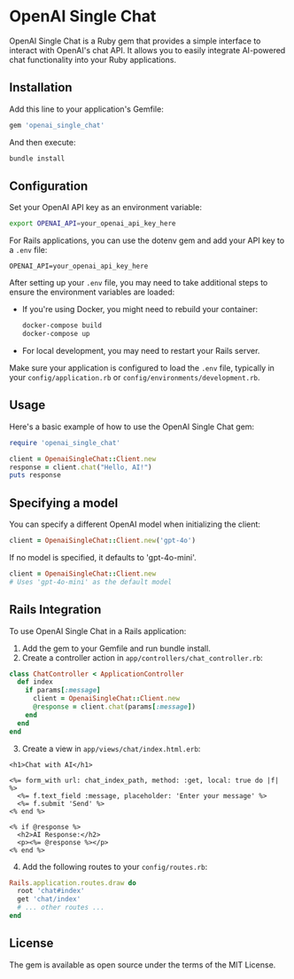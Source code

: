 # OpenAI Single Chat

OpenAI Single Chat is a Ruby gem that provides a simple interface to interact with OpenAI's chat API. It allows you to easily integrate AI-powered chat functionality into your Ruby applications.

## Installation

Add this line to your application's Gemfile:

```ruby
gem 'openai_single_chat'
```

And then execute:

```bash
bundle install
```

## Configuration

Set your OpenAI API key as an environment variable:
```bash
export OPENAI_API=your_openai_api_key_here
```

For Rails applications, you can use the dotenv gem and add your API key to a `.env` file:

```
OPENAI_API=your_openai_api_key_here
```

After setting up your `.env` file, you may need to take additional steps to ensure the environment variables are loaded:

- If you're using Docker, you might need to rebuild your container:
  ```bash
  docker-compose build
  docker-compose up
  ```
- For local development, you may need to restart your Rails server.

Make sure your application is configured to load the `.env` file, typically in your `config/application.rb` or `config/environments/development.rb`.

## Usage

Here's a basic example of how to use the OpenAI Single Chat gem:

```ruby
require 'openai_single_chat'

client = OpenaiSingleChat::Client.new
response = client.chat("Hello, AI!")
puts response
```

## Specifying a model

You can specify a different OpenAI model when initializing the client:

```ruby
client = OpenaiSingleChat::Client.new('gpt-4o')
```
If no model is specified, it defaults to 'gpt-4o-mini'.
```ruby
client = OpenaiSingleChat::Client.new
# Uses 'gpt-4o-mini' as the default model
```

## Rails Integration

To use OpenAI Single Chat in a Rails application:
1. Add the gem to your Gemfile and run bundle install.
2. Create a controller action in `app/controllers/chat_controller.rb`:

```ruby
class ChatController < ApplicationController
  def index
    if params[:message]
      client = OpenaiSingleChat::Client.new
      @response = client.chat(params[:message])
    end
  end
end
```
3. Create a view in `app/views/chat/index.html.erb`:
```erb
<h1>Chat with AI</h1>

<%= form_with url: chat_index_path, method: :get, local: true do |f| %>
  <%= f.text_field :message, placeholder: 'Enter your message' %>
  <%= f.submit 'Send' %>
<% end %>

<% if @response %>
  <h2>AI Response:</h2>
  <p><%= @response %></p>
<% end %>
```
4. Add the following routes to your `config/routes.rb`:
```ruby
Rails.application.routes.draw do
  root 'chat#index'
  get 'chat/index'
  # ... other routes ...
end
```

## License
The gem is available as open source under the terms of the MIT License.